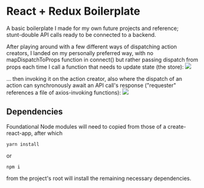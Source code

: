 # React + Redux Boilerplate

A basic boilerplate I made for my own future projects and reference;  
stunt-double API calls ready to be connected to a backend.

After playing around with a few different ways of dispatching action creators, I landed on my personally preferred way, with no mapDispatchToProps function in connect() but rather passing dispatch from props each time I call a function that needs to update state (the store):
![](https://user-images.githubusercontent.com/34467850/51965002-0cdd6c00-241d-11e9-8d2f-932e17e2716d.png)

... then invoking it on the action creator, also where the dispatch of an action can synchronously await an API call's response ("requester" references a file of axios-invoking functions):
![](https://user-images.githubusercontent.com/34467850/51965321-013e7500-241e-11e9-9e8a-7dd9f461d780.png)



## Dependencies

Foundational Node modules will need to copied from those of a create-react-app, after which
```
yarn install
```
or
```
npm i
``` 
from the project's root will install the remaining necessary dependencies.